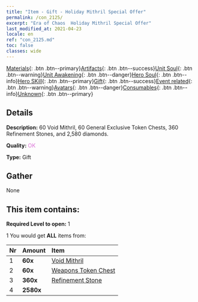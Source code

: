 ```yaml
---
title: "Item - Gift - Holiday Mithril Special Offer"
permalink: /con_2125/
excerpt: "Era of Chaos  Holiday Mithril Special Offer"
last_modified_at: 2021-04-23
locale: en
ref: "con_2125.md"
toc: false
classes: wide
---
```

 [Materials](/Items/){: .btn .btn--primary}[Artifacts](/Items/Artifacts/){: .btn .btn--success}[Unit Soul](/Items/UnitSoul/){: .btn .btn--warning}[Unit Awakening](/Items/UnitAwakening/){: .btn .btn--danger}[Hero Soul](/Items/HeroSoul/){: .btn .btn--info}[Hero SKill](/Items/HeroSkill/){: .btn .btn--primary}[Gift](/Items/Gift/){: .btn .btn--success}[Event related](/Items/Events/){: .btn .btn--warning}[Avatars](/Items/Avatars/){: .btn .btn--danger}[Consumables](/Items/Consumables/){: .btn .btn--info}[Unknown](/Items/Unknown/){: .btn .btn--primary}

## Details
 **Description:** 60 Void Mithril, 60 General Exclusive Token Chests, 360 Refinement Stones, and 2,580 diamonds.

 **Quality:** <span style="color: #DA70D6">OK</span>

 **Type:** Gift

## Gather

  None

## This item contains:

 **Required Level to open:** 1

 1 You would get **ALL** items  from:

  | Nr | Amount |     Item    |
  |:---|:-------|:------------|
  | 1 |  **60x** | [Void Mithril](/Items/con_817/) |  | 
  | 2 |  **60x** | [Weapons Token Chest](/Items/con_1367/) |  | 
  | 3 |  **360x** | [Refinement Stone](/Items/con_814/) |  | 
  | 4 |  **2580x** | <i class="fas fa-gem"/> |  | 
